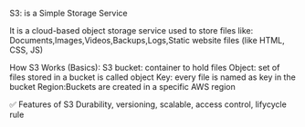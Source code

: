 S3: is a Simple Storage Service

It is a cloud-based object storage service used to store files like:
Documents,Images,Videos,Backups,Logs,Static website files (like HTML, CSS, JS)

How S3 Works (Basics):
S3 bucket: container to hold files
Object: set of files stored in a bucket is called object
Key: every file is named as key in the bucket
Region:Buckets are created in a specific AWS region

✅ Features of S3
Durability, versioning, scalable, access control, lifycycle rule

